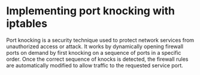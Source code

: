 # Implementing port knocking with iptables

Port knocking is a security technique used to protect network services from unauthorized access or attack. It works by dynamically opening firewall ports on demand by first knocking on a sequence of ports in a specific order. Once the correct sequence of knocks is detected, the firewall rules are automatically modified to allow traffic to the requested service port.
 
